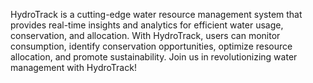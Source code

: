 HydroTrack is a cutting-edge water resource management system that provides real-time insights and analytics for efficient water usage, conservation, and allocation.
With HydroTrack, users can monitor consumption, identify conservation opportunities, optimize resource allocation, and promote sustainability.
Join us in revolutionizing water management with HydroTrack!
